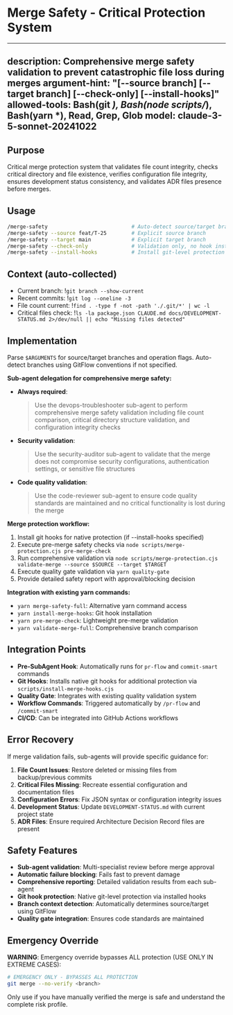 # Merge Safety - Critical Protection System

---
description: Comprehensive merge safety validation to prevent catastrophic file loss during merges
argument-hint: "[--source branch] [--target branch] [--check-only] [--install-hooks]"
allowed-tools: Bash(git *), Bash(node scripts/*), Bash(yarn *), Read, Grep, Glob
model: claude-3-5-sonnet-20241022
---

## Purpose

Critical merge protection system that validates file count integrity, checks critical directory and file existence, verifies configuration file integrity, ensures development status consistency, and validates ADR files presence before merges.

## Usage

```bash
/merge-safety                           # Auto-detect source/target branches
/merge-safety --source feat/T-25        # Explicit source branch
/merge-safety --target main             # Explicit target branch
/merge-safety --check-only              # Validation only, no hook installation
/merge-safety --install-hooks           # Install git-level protection hooks
```

## Context (auto-collected)
- Current branch: !`git branch --show-current`
- Recent commits: !`git log --oneline -3`
- File count current: !`find . -type f -not -path './.git/*' | wc -l`
- Critical files check: !`ls -la package.json CLAUDE.md docs/DEVELOPMENT-STATUS.md 2>/dev/null || echo "Missing files detected"`

## Implementation

Parse `$ARGUMENTS` for source/target branches and operation flags. Auto-detect branches using GitFlow conventions if not specified.

**Sub-agent delegation for comprehensive merge safety:**

- **Always required**:
  > Use the devops-troubleshooter sub-agent to perform comprehensive merge safety validation including file count comparison, critical directory structure validation, and configuration integrity checks

- **Security validation**:
  > Use the security-auditor sub-agent to validate that the merge does not compromise security configurations, authentication settings, or sensitive file structures

- **Code quality validation**:
  > Use the code-reviewer sub-agent to ensure code quality standards are maintained and no critical functionality is lost during the merge

**Merge protection workflow:**
1. Install git hooks for native protection (if --install-hooks specified)
2. Execute pre-merge safety checks via `node scripts/merge-protection.cjs pre-merge-check`
3. Run comprehensive validation via `node scripts/merge-protection.cjs validate-merge --source $SOURCE --target $TARGET`
4. Execute quality gate validation via `yarn quality-gate`
5. Provide detailed safety report with approval/blocking decision

**Integration with existing yarn commands:**
- `yarn merge-safety-full`: Alternative yarn command access
- `yarn install-merge-hooks`: Git hook installation
- `yarn pre-merge-check`: Lightweight pre-merge validation
- `yarn validate-merge-full`: Comprehensive branch comparison

## Integration Points

- **Pre-SubAgent Hook**: Automatically runs for `pr-flow` and `commit-smart` commands
- **Git Hooks**: Installs native git hooks for additional protection via `scripts/install-merge-hooks.cjs`
- **Quality Gate**: Integrates with existing quality validation system
- **Workflow Commands**: Triggered automatically by `/pr-flow` and `/commit-smart`
- **CI/CD**: Can be integrated into GitHub Actions workflows

## Error Recovery

If merge validation fails, sub-agents will provide specific guidance for:

1. **File Count Issues**: Restore deleted or missing files from backup/previous commits
2. **Critical Files Missing**: Recreate essential configuration and documentation files
3. **Configuration Errors**: Fix JSON syntax or configuration integrity issues
4. **Development Status**: Update `DEVELOPMENT-STATUS.md` with current project state
5. **ADR Files**: Ensure required Architecture Decision Record files are present

## Safety Features

- **Sub-agent validation**: Multi-specialist review before merge approval
- **Automatic failure blocking**: Fails fast to prevent damage
- **Comprehensive reporting**: Detailed validation results from each sub-agent
- **Git hook protection**: Native git-level protection via installed hooks
- **Branch context detection**: Automatically determines source/target using GitFlow
- **Quality gate integration**: Ensures code standards are maintained

## Emergency Override

**WARNING**: Emergency override bypasses ALL protection (USE ONLY IN EXTREME CASES):

```bash
# EMERGENCY ONLY - BYPASSES ALL PROTECTION
git merge --no-verify <branch>
```

Only use if you have manually verified the merge is safe and understand the complete risk profile.